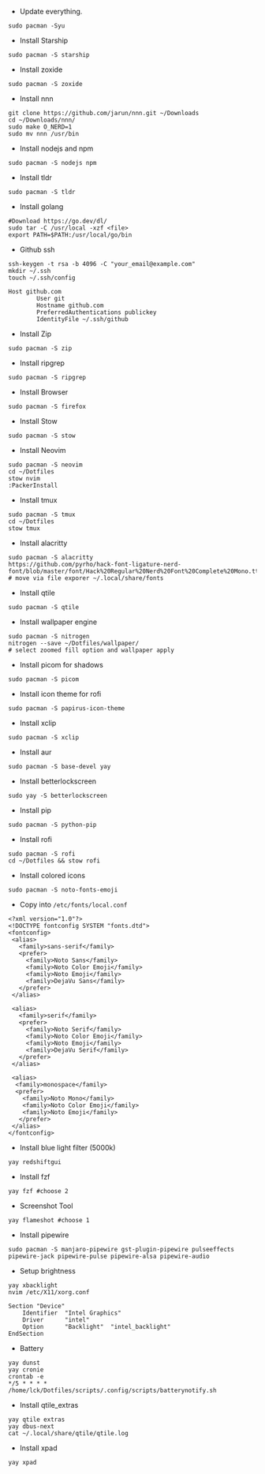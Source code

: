 
* Update everything.
```
sudo pacman -Syu
```

* Install Starship
```
sudo pacman -S starship
```

* Install zoxide
```
sudo pacman -S zoxide
```

* Install nnn
```
git clone https://github.com/jarun/nnn.git ~/Downloads
cd ~/Downloads/nnn/
sudo make O_NERD=1
sudo mv nnn /usr/bin
```

* Install nodejs and npm
```
sudo pacman -S nodejs npm
```

* Install tldr
```
sudo pacman -S tldr
```

* Install golang
```
#Download https://go.dev/dl/
sudo tar -C /usr/local -xzf <file>
export PATH=$PATH:/usr/local/go/bin
```

* Github ssh
```
ssh-keygen -t rsa -b 4096 -C "your_email@example.com"
mkdir ~/.ssh
touch ~/.ssh/config

Host github.com
        User git
        Hostname github.com
        PreferredAuthentications publickey
        IdentityFile ~/.ssh/github
```

* Install Zip
```
sudo pacman -S zip
```

* Install ripgrep
```
sudo pacman -S ripgrep
```

* Install Browser
```
sudo pacman -S firefox
```

* Install Stow 
```
sudo pacman -S stow
```

* Install Neovim
```
sudo pacman -S neovim
cd ~/Dotfiles
stow nvim
:PackerInstall
```

* Install tmux
```
sudo pacman -S tmux
cd ~/Dotfiles
stow tmux
```

* Install alacritty
```
sudo pacman -S alacritty
https://github.com/pyrho/hack-font-ligature-nerd-font/blob/master/font/Hack%20Regular%20Nerd%20Font%20Complete%20Mono.ttf
# move via file exporer ~/.local/share/fonts
```

* Install qtile
```
sudo pacman -S qtile
```

* Install wallpaper engine
```
sudo pacman -S nitrogen
nitrogen --save ~/Dotfiles/wallpaper/
# select zoomed fill option and wallpaper apply
```

* Install picom  for shadows
```
sudo pacman -S picom
```

* Install icon theme for rofi 
```
sudo pacman -S papirus-icon-theme
```

* Install xclip
```
sudo pacman -S xclip
```

* Install aur
```
sudo pacman -S base-devel yay 
```

* Install betterlockscreen
```
sudo yay -S betterlockscreen
```

* Install pip
```
sudo pacman -S python-pip
```

* Install rofi
```
sudo pacman -S rofi
cd ~/Dotfiles && stow rofi
```

* Install colored icons
```
sudo pacman -S noto-fonts-emoji
```

* Copy into `/etc/fonts/local.conf`
```
<?xml version="1.0"?>
<!DOCTYPE fontconfig SYSTEM "fonts.dtd">
<fontconfig>
 <alias>
   <family>sans-serif</family>
   <prefer>
     <family>Noto Sans</family>
     <family>Noto Color Emoji</family>
     <family>Noto Emoji</family>
     <family>DejaVu Sans</family>
   </prefer> 
 </alias>

 <alias>
   <family>serif</family>
   <prefer>
     <family>Noto Serif</family>
     <family>Noto Color Emoji</family>
     <family>Noto Emoji</family>
     <family>DejaVu Serif</family>
   </prefer>
 </alias>

 <alias>
  <family>monospace</family>
  <prefer>
    <family>Noto Mono</family>
    <family>Noto Color Emoji</family>
    <family>Noto Emoji</family>
   </prefer>
 </alias>
</fontconfig>
```

* Install blue light filter (5000k)
```
yay redshiftgui
```

* Install fzf
```
yay fzf #choose 2
```

* Screenshot Tool
```
yay flameshot #choose 1
```

* Install pipewire
```
sudo pacman -S manjaro-pipewire gst-plugin-pipewire pulseeffects pipewire-jack pipewire-pulse pipewire-alsa pipewire-audio
```

* Setup brightness
```
yay xbacklight
nvim /etc/X11/xorg.conf

Section "Device"
    Identifier  "Intel Graphics"
    Driver      "intel"
    Option      "Backlight"  "intel_backlight"
EndSection
```

* Battery
```
yay dunst
yay cronie
crontab -e
*/5 * * * * /home/lck/Dotfiles/scripts/.config/scripts/batterynotify.sh
```

* Install qtile_extras
```
yay qtile extras
yay dbus-next
cat ~/.local/share/qtile/qtile.log
```

* Install xpad
```
yay xpad
```
